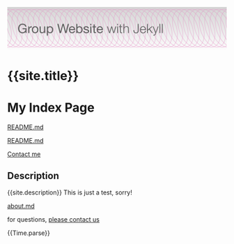 ![Group Website banner](./images/site_banner.png)

# {{site.title}}

# My Index Page 

[README.md](https://github.com/Jnthnoaa/group-website/blob/main/README.md)

[README.md](README.md)

[Contact me](contact.md)

## Description

{{site.description}}
This is just a test, sorry!

[about.md](about.md)

for questions, [please contact us](mailto:{{site.email}})

{{Time.parse}}
